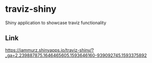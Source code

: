 # traviz-shiny
Shiny application to showcase traviz functionality

## Link
https://jammurz.shinyapps.io/traviz-shiny/?_ga=2.239887875.1646465605.1593646160-939092745.1593375892
